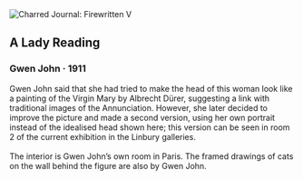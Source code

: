 <div class="artwork-of-the-day">
  <div class="container">
    <div class="img-wrapper">
      <img
        src="https://uploads7.wikiart.org/00463/images/gwen-john/a-lady-reading-1909-1911.jpg!Large.jpg"
        alt="Charred Journal: Firewritten V" />
    </div>
    <div class="artwork-detail">
      <div class="artwork-origin"> 
        <h2 class="artwork-name">A Lady Reading</h2>
        <h3 class="artist">
          Gwen John
                    ·  1911
        </h3>
      </div>
      <p class="description">
        <span class="artwork-description-text ng-binding" ng-bind-html="viewModel.ArtworkOfTheDay.Description | unsafe">Gwen John said that she had tried to make the head of this woman look like a painting of the Virgin Mary by Albrecht Dürer, suggesting a link with traditional images of the Annunciation. However, she later decided to improve the picture and made a second version, using her own portrait instead of the idealised head shown here; this version can be seen in room 2 of the current exhibition in the Linbury galleries.
<br>
<br>The interior is Gwen John’s own room in Paris. The framed drawings of cats on the wall behind the figure are also by Gwen John.</span>
                        <div class="text-shadow-container" ng-show="showShadow" style=""></div>
      </p>
    </div>
  </div>

</div>

